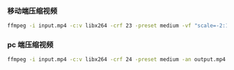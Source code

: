 ### 移动端压缩视频

```sh
ffmpeg -i input.mp4 -c:v libx264 -crf 23 -preset medium -vf "scale=-2:1080" -an output.mp4 
```

### pc 端压缩视频
```sh
ffmpeg -i input.mp4 -c:v libx264 -crf 24 -preset medium -an output.mp4
```